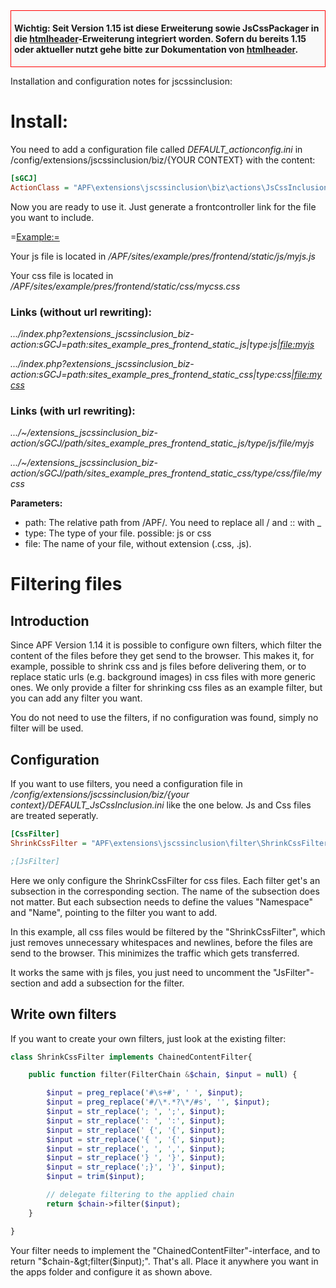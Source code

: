 <div style="border: 1px solid red; background: #F9F9F9; padding: 5px; font-weight: bold;">

Wichtig: Seit Version 1.15 ist diese Erweiterung sowie JsCssPackager in
die [htmlheader](/Html-Header_Erweiterung "wikilink")-Erweiterung
integriert worden. Sofern du bereits 1.15 oder aktueller nutzt gehe
bitte zur Dokumentation von
[htmlheader](/Html-Header_Erweiterung "wikilink").

</div>

Installation and configuration notes for jscssinclusion:

# Install:

You need to add a configuration file called *DEFAULT_actionconfig.ini*
in /config/extensions/jscssinclusion/biz/{YOUR CONTEXT} with the
content:

``` ini
[sGCJ]
ActionClass = "APF\extensions\jscssinclusion\biz\actions\JsCssInclusionAction"
```

Now you are ready to use it. Just generate a frontcontroller link for
the file you want to include.

=<Example:=>

Your js file is located in
*/APF/sites/example/pres/frontend/static/js/myjs.js*

Your css file is located in
*/APF/sites/example/pres/frontend/static/css/mycss.css*

### Links (without url rewriting):

*.../index.php?extensions_jscssinclusion_biz-action:sGCJ=path:sites_example_pres_frontend_static_js\|type:js\|<file:myjs>*

*.../index.php?extensions_jscssinclusion_biz-action:sGCJ=path:sites_example_pres_frontend_static_css\|type:css\|<file:mycss>*

### Links (with url rewriting):

*.../\~/extensions_jscssinclusion_biz-action/sGCJ/path/sites_example_pres_frontend_static_js/type/js/file/myjs*

*.../\~/extensions_jscssinclusion_biz-action/sGCJ/path/sites_example_pres_frontend_static_css/type/css/file/mycss*

**Parameters:**

-   path: The relative path from /APF/. You need to replace all / and ::
    with _
-   type: The type of your file. possible: js or css
-   file: The name of your file, without extension (.css, .js).

# Filtering files

## Introduction

Since APF Version 1.14 it is possible to configure own filters, which
filter the content of the files before they get send to the browser.
This makes it, for example, possible to shrink css and js files before
delivering them, or to replace static urls (e.g. background images) in
css files with more generic ones. We only provide a filter for shrinking
css files as an example filter, but you can add any filter you want.

You do not need to use the filters, if no configuration was found,
simply no filter will be used.

## Configuration

If you want to use filters, you need a configuration file in
*/config/extensions/jscssinclusion/biz/{your
context}/DEFAULT_JsCssInclusion.ini* like the one below. Js and Css
files are treated seperatly.

``` ini
[CssFilter]
ShrinkCssFilter = "APF\extensions\jscssinclusion\filter\ShrinkCssFilter"

;[JsFilter]
```

Here we only configure the ShrinkCssFilter for css files. Each filter
get's an subsection in the corresponding section. The name of the
subsection does not matter. But each subsection needs to define the
values "Namespace" and "Name", pointing to the filter you want to add.

In this example, all css files would be filtered by the
"ShrinkCssFilter", which just removes unnecessary whitespaces and
newlines, before the files are send to the browser. This minimizes the
traffic which gets transferred.

It works the same with js files, you just need to uncomment the
"JsFilter"-section and add a subsection for the filter.

## Write own filters

If you want to create your own filters, just look at the existing
filter:

``` php
class ShrinkCssFilter implements ChainedContentFilter{

    public function filter(FilterChain &$chain, $input = null) {

        $input = preg_replace('#\s+#', ' ', $input);
        $input = preg_replace('#/\*.*?\*/#s', '', $input);
        $input = str_replace('; ', ';', $input);
        $input = str_replace(': ', ':', $input);
        $input = str_replace(' {', '{', $input);
        $input = str_replace('{ ', '{', $input);
        $input = str_replace(', ', ',', $input);
        $input = str_replace('} ', '}', $input);
        $input = str_replace(';}', '}', $input);
        $input = trim($input);

        // delegate filtering to the applied chain
        return $chain->filter($input);
    }

}
```

Your filter needs to implement the "ChainedContentFilter"-interface, and
to return "$chain-&gt;filter($input);". That's all. Place it anywhere
you want in the apps folder and configure it as shown above.